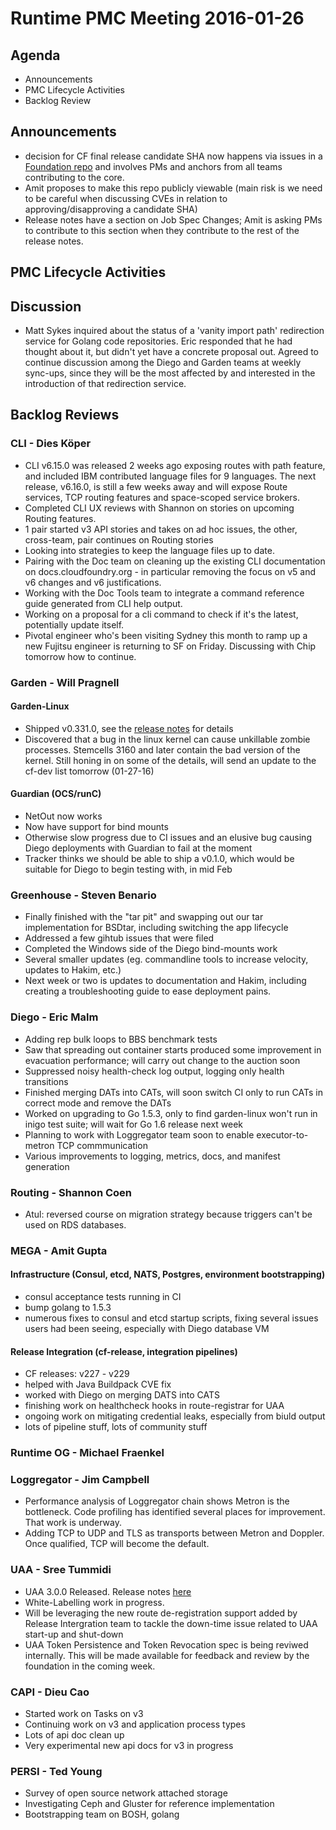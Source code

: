 # Runtime PMC Meeting 2016-01-26

## Agenda
* Announcements
* PMC Lifecycle Activities
* Backlog Review

## Announcements
- decision for CF final release candidate SHA now happens via issues in a [Foundation repo](https://github.com/cloudfoundry/cf-final-release-election) and involves PMs and anchors from all teams contributing to the core.
- Amit proposes to make this repo publicly viewable (main risk is we need to be careful when discussing CVEs in relation to approving/disapproving a candidate SHA)
- Release notes have a section on Job Spec Changes; Amit is asking PMs to contribute to this section when they contribute to the rest of the release notes.

## PMC Lifecycle Activities

## Discussion

- Matt Sykes inquired about the status of a 'vanity import path' redirection service for Golang code repositories. Eric responded that he had thought about it, but didn't yet have a concrete proposal out. Agreed to continue discussion among the Diego and Garden teams at weekly sync-ups, since they will be the most affected by and interested in the introduction of that redirection service.

## Backlog Reviews

### CLI - Dies Köper
- CLI v6.15.0 was released 2 weeks ago exposing routes with path feature, and included IBM contributed language files for 9 languages. The next release, v6.16.0, is still a few weeks away and will expose Route services, TCP routing features and space-scoped service brokers.
- Completed CLI UX reviews with Shannon on stories on upcoming Routing features.
- 1 pair started v3 API stories and takes on ad hoc issues, the other, cross-team, pair continues on Routing stories 
- Looking into strategies to keep the language files up to date.
- Pairing with the Doc team on cleaning up the existing CLI documentation on docs.cloudfoundry.org - in particular removing the focus on v5 and v6 changes and v6 justifications.
- Working with the Doc Tools team to integrate a command reference guide generated from CLI help output.
- Working on a proposal for a cli command to check if it's the latest, potentially update itself.
- Pivotal engineer who's been visiting Sydney this month to ramp up a new Fujitsu engineer is returning to SF on Friday. Discussing with Chip tomorrow how to continue.

### Garden - Will Pragnell

#### Garden-Linux

- Shipped v0.331.0, see the [release notes](https://github.com/cloudfoundry-incubator/garden-linux-release/releases/tag/v0.331.0) for details
- Discovered that a bug in the linux kernel can cause unkillable zombie processes. Stemcells 3160 and later contain the bad version of the kernel. Still honing in on some of the details, will send an update to the cf-dev list tomorrow (01-27-16)

#### Guardian (OCS/runC)

- NetOut now works
- Now have support for bind mounts
- Otherwise slow progress due to CI issues and an elusive bug causing Diego deployments with Guardian to fail at the moment
- Tracker thinks we should be able to ship a v0.1.0, which would be suitable for Diego to begin testing with, in mid Feb

### Greenhouse - Steven Benario

- Finally finished with the "tar pit" and swapping out our tar implementation for BSDtar, including switching the app lifecycle
- Addressed a few gihtub issues that were filed
- Completed the Windows side of the Diego bind-mounts work
- Several smaller updates (eg. commandline tools to increase velocity, updates to Hakim, etc.)
- Next week or two is updates to documentation and Hakim, including creating a troubleshooting guide to ease deployment pains.

### Diego - Eric Malm

- Adding rep bulk loops to BBS benchmark tests
- Saw that spreading out container starts produced some improvement in evacuation performance; will carry out change to the auction soon
- Suppressed noisy health-check log output, logging only health transitions
- Finished merging DATs into CATs, will soon switch CI only to run CATs in correct mode and remove the DATs
- Worked on upgrading to Go 1.5.3, only to find garden-linux won't run in inigo test suite; will wait for Go 1.6 release next week
- Planning to work with Loggregator team soon to enable executor-to-metron TCP commmunication
- Various improvements to logging, metrics, docs, and manifest generation


### Routing - Shannon Coen

- Atul: reversed course on migration strategy because triggers can't be used on RDS databases.

### MEGA - Amit Gupta

#### Infrastructure (Consul, etcd, NATS, Postgres, environment bootstrapping)
- consul acceptance tests running in CI
- bump golang to 1.5.3
- numerous fixes to consul and etcd startup scripts, fixing several issues users had been seeing, especially with Diego database VM

#### Release Integration (cf-release, integration pipelines)
- CF releases: v227 - v229
- helped with Java Buildpack CVE fix
- worked with Diego on merging DATS into CATS
- finishing work on healthcheck hooks in route-registrar for UAA
- ongoing work on mitigating credential leaks, especially from biuld output
- lots of pipeline stuff, lots of community stuff

### Runtime OG - Michael Fraenkel

### Loggregator - Jim Campbell
- Performance analysis of Loggregator chain shows Metron is the bottleneck. Code profiling has identified several places for improvement. That work is underway.
- Adding TCP to UDP and TLS as transports between Metron and Doppler. Once qualified, TCP will become the default.

### UAA - Sree Tummidi

- UAA 3.0.0 Released. Release notes [here](https://github.com/cloudfoundry/uaa/releases/tag/3.0.0)
- White-Labelling work in progress. 
- Will be leveraging the new route de-registration support added by Release Intergration team to tackle the down-time issue related to 
  UAA start-up and shut-down
- UAA Token Persistence and Token Revocation spec is being reviwed internally. This will be made available for feedback and review by the foundation in the coming week.

### CAPI - Dieu Cao
- Started work on Tasks on v3
- Continuing work on v3 and application process types
- Lots of api doc clean up
- Very experimental new api docs for v3 in progress

### PERSI - Ted Young
- Survey of open source network attached storage
- Investigating Ceph and Gluster for reference implementation
- Bootstrapping team on BOSH, golang
